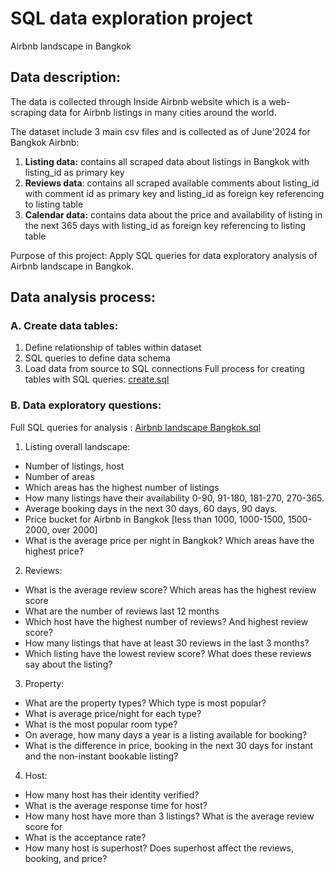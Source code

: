 # SQL data exploration project

Airbnb landscape in Bangkok

## Data description:
The data is collected through Inside Airbnb website which is a web-scraping data for Airbnb listings in many cities around the world.

The dataset include 3 main csv files and is collected as of June'2024 for Bangkok Airbnb:

1. **Listing data:** contains all scraped data about listings in Bangkok with listing_id as primary key
2. **Reviews data**: contains all scraped available comments about listing_id with comment id as primary key and listing_id as foreign key referencing to listing table
3. **Calendar data:** contains data about the price and availability of listing in the next 365 days with listing_id as foreign key referencing to listing table

Purpose of this project: Apply SQL queries for data exploratory analysis of Airbnb landscape in Bangkok.

## Data analysis process:

### A. Create data tables: 
1. Define relationship of tables within dataset
2. SQL queries to define data schema
3. Load data from source to SQL connections
Full process for creating tables with SQL queries: [create.sql](https://github.com/tamlai-portfolio/Bangkok-Airbnb-landscape-with-SQL/blob/main/create.sql)
   
### B. Data exploratory questions:
Full SQL queries for analysis : [Airbnb landscape Bangkok.sql](https://github.com/tamlai-portfolio/Bangkok-Airbnb-landscape-with-SQL/blob/main/Airbnb%20landscape%20Bangkok.sql)

1. Listing overall landscape:

- Number of listings, host
- Number of areas
- Which areas has the highest number of listings
- How many listings have their availability 0-90, 91-180, 181-270, 270-365.
- Average booking days in the next 30 days, 60 days, 90 days.
- Price bucket for Airbnb in Bangkok [less than 1000, 1000-1500, 1500-2000, over 2000]
- What is the average price per night in Bangkok? Which areas have the highest price?

2. Reviews:

- What is the average review score? Which areas has the highest review score
- What are the number of reviews last 12 months
- Which host have the highest number of reviews? And highest review score?
- How many listings that have at least 30 reviews in the last 3 months?
- Which listing have the lowest review score? What does these reviews say about the listing?

3. Property:

- What are the property types? Which type is most popular?
- What is average price/night for each type?
- What is the most popular room type? 
- On average, how many days a year is a listing available for booking?
- What is the difference in price, booking in the next 30 days for instant and the non-instant bookable listing?

4. Host:

- How many host has their identity verified?
- What is the average response time for host?
- How many host have more than 3 listings? What is the average review score for 
- What is the acceptance rate?
- How many host is superhost? Does superhost affect the reviews, booking, and price?
